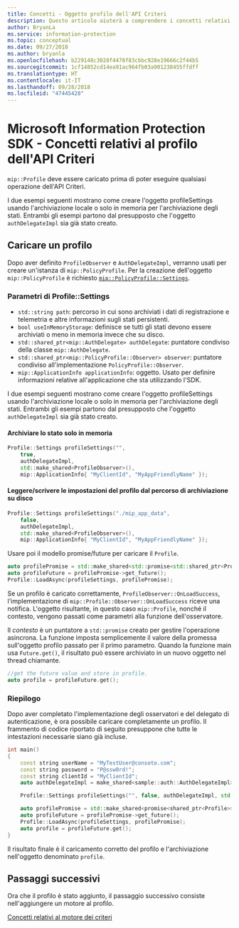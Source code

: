 ```yaml
---
title: Concetti - Oggetto profilo dell'API Criteri
description: Questo articolo aiuterà a comprendere i concetti relativi all'oggetto profilo dell'API Criteri, che viene creato durante l'inizializzazione dell'applicazione.
author: BryanLa
ms.service: information-protection
ms.topic: conceptual
ms.date: 09/27/2018
ms.author: bryanla
ms.openlocfilehash: b229148c3028f4478f83cbbc928e19666c2f44b5
ms.sourcegitcommit: 1cf14852cd14ea91ac964fb03a901238455ffdff
ms.translationtype: HT
ms.contentlocale: it-IT
ms.lasthandoff: 09/28/2018
ms.locfileid: "47445428"
---
```

# <a name="microsoft-information-protection-sdk---policy-api-profile-concepts"></a>Microsoft Information Protection SDK - Concetti relativi al profilo dell'API Criteri

`mip::Profile` deve essere caricato prima di poter eseguire qualsiasi operazione dell'API Criteri.

I due esempi seguenti mostrano come creare l'oggetto profileSettings usando l'archiviazione locale o solo in memoria per l'archiviazione degli stati. Entrambi gli esempi partono dal presupposto che l'oggetto `authDelegateImpl` sia già stato creato.

## <a name="load-a-profile"></a>Caricare un profilo

Dopo aver definito `ProfileObserver` e `AuthDelegateImpl`, verranno usati per creare un'istanza di `mip::PolicyProfile`. Per la creazione dell'oggetto `mip::PolicyProfile` è richiesto [`mip::PolicyProfile::Settings`](reference/class_mip_PolicyProfile_settings.md).

### <a name="profilesettings-parameters"></a>Parametri di Profile::Settings

- `std::string path`: percorso in cui sono archiviati i dati di registrazione e telemetria e altre informazioni sugli stati persistenti.
- `bool useInMemoryStorage`: definisce se tutti gli stati devono essere archiviati o meno in memoria invece che su disco.
- `std::shared_ptr<mip::AuthDelegate> authDelegate`: puntatore condiviso della classe `mip::AuthDelegate`. 
- `std::shared_ptr<mip::PolicyProfile::Observer> observer`: puntatore condiviso all'implementazione `PolicyProfile::Observer`.
- `mip::ApplicationInfo applicationInfo`: oggetto. Usato per definire informazioni relative all'applicazione che sta utilizzando l'SDK.

I due esempi seguenti mostrano come creare l'oggetto profileSettings usando l'archiviazione locale o solo in memoria per l'archiviazione degli stati. Entrambi gli esempi partono dal presupposto che l'oggetto `authDelegateImpl` sia già stato creato.

#### <a name="store-state-in-memory-only"></a>Archiviare lo stato solo in memoria

```cpp
Profile::Settings profileSettings("",
    true,
    authDelegateImpl,
    std::make_shared<ProfileObserver>(),
    mip::ApplicationInfo{ "MyClientId", "MyAppFriendlyName" });
```

#### <a name="readwrite-profile-settings-from-storage-path-on-disk"></a>Leggere/scrivere le impostazioni del profilo dal percorso di archiviazione su disco

```cpp
Profile::Settings profileSettings("./mip_app_data",
    false,
    authDelegateImpl,
    std::make_shared<ProfileObserver>(),
    mip::ApplicationInfo{ "MyClientId", "MyAppFriendlyName" });
```

Usare poi il modello promise/future per caricare il `Profile`.

```cpp
auto profilePromise = std::make_shared<std::promise<std::shared_ptr<Profile>>>();
auto profileFuture = profilePromise->get_future();
Profile::LoadAsync(profileSettings, profilePromise);
```

Se un profilo è caricato correttamente, `ProfileObserver::OnLoadSuccess`, l'implementazione di `mip::Profile::Observer::OnLoadSuccess` riceve una notifica. L'oggetto risultante, in questo caso `mip::Profile`, nonché il contesto, vengono passati come parametri alla funzione dell'osservatore.

Il *contesto* è un puntatore a `std::promise` creato per gestire l'operazione asincrona. La funzione imposta semplicemente il valore della promessa sull'oggetto profilo passato per il primo parametro. Quando la funzione main usa `Future.get()`, il risultato può essere archiviato in un nuovo oggetto nel thread chiamante.

```cpp
//get the future value and store in profile. 
auto profile = profileFuture.get();
```

### <a name="putting-it-together"></a>Riepilogo

Dopo aver completato l'implementazione degli osservatori e del delegato di autenticazione, è ora possibile caricare completamente un profilo. Il frammento di codice riportato di seguito presuppone che tutte le intestazioni necessarie siano già incluse.

```cpp
int main()
{
    const string userName = "MyTestUser@consoto.com";
    const string password = "P@ssw0rd!";
    const string clientId = "MyClientId";
    auto authDelegateImpl = make_shared<sample::auth::AuthDelegateImpl>(userName, password, clientId);

    Profile::Settings profileSettings("", false, authDelegateImpl, std::make_shared<ProfileObserver>(), mip::ApplicationInfo{ "MyClientId", "MyAppFriendlyName" });

    auto profilePromise = std::make_shared<promise<shared_ptr<Profile>>>();
    auto profileFuture = profilePromise->get_future();
    Profile::LoadAsync(profileSettings, profilePromise);
    auto profile = profileFuture.get();
}
```

Il risultato finale è il caricamento corretto del profilo e l'archiviazione nell'oggetto denominato `profile`.

## <a name="next-steps"></a>Passaggi successivi

Ora che il profilo è stato aggiunto, il passaggio successivo consiste nell'aggiungere un motore al profilo.

[Concetti relativi al motore dei criteri](concept-profile-engine-policy-engine-cpp.md)